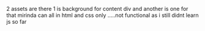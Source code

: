 2 assets are there 
1 is background for content div 
and another is one for that mirinda can 
all in html and css only .....not functional as i still didnt learn js so far 
